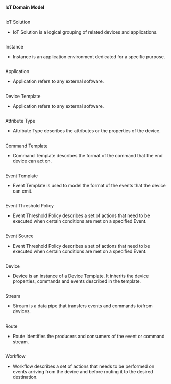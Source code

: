 
# 
**IoT Domain Model**


## 
IoT Solution
* IoT Solution is a logical grouping of related devices and applications.


## 
Instance
* Instance is an application environment dedicated for a specific purpose.


## 
Application
* Application refers to any external software.


## 
Device Template
* Application refers to any external software.

## 
Attribute Type
* Attribute Type describes the attributes or the properties of the device.

## 
Command Template
* Command Template describes the format of the command that the end device can act on.

## 
Event Template
* Event Template is used to model the format of the events that the device can emit.

## 
Event Threshold Policy
* Event Threshold Policy describes a set of actions that need to be executed when certain conditions are met on a specified Event.

## 
Event Source
* Event Threshold Policy describes a set of actions that need to be executed when certain conditions are met on a specified Event.

## 
Device
* Device is an instance of a Device Template. It inherits the device properties, commands and events described in the template.

## 
Stream
* Stream is a data pipe that transfers events and commands to/from devices.

## 
Route
* Route identifies the producers and consumers of the event or command stream.

## 
Workflow
* Workflow describes a set of actions that needs to be performed on events arriving from the device and before routing it to the desired destination.



